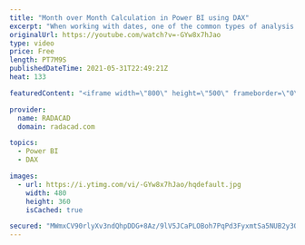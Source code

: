 ```yaml
---
title: "Month over Month Calculation in Power BI using DAX"
excerpt: "When working with dates, one of the common types of analysis is period vs period, such as Year over year, and Month over month. In this article and video, I'll explain how you can use DAX to write calculations for month-over-month simply in any Power BI report. download the Power BI file and find the"
originalUrl: https://youtube.com/watch?v=-GYw8x7hJao
type: video
price: Free
length: PT7M9S
publishedDateTime: 2021-05-31T22:49:21Z
heat: 133

featuredContent: "<iframe width=\"800\" height=\"500\" frameborder=\"0\" src=\"https://www.youtube.com/embed/-GYw8x7hJao\" allow=\"accelerometer; autoplay; encrypted-media; gyroscope; picture-in-picture\" allowfullscreen></iframe>"

provider:
  name: RADACAD
  domain: radacad.com

topics:
  - Power BI
  - DAX

images:
  - url: https://i.ytimg.com/vi/-GYw8x7hJao/hqdefault.jpg
    width: 480
    height: 360
    isCached: true

secured: "MWmxCV90rlyXv3ndQhpDDG+8Az/9lV5JCaPLOBoh7PqPd3FyxmtSa5NUB2y3Ol03HEYHE8IS73QgDS61lcUEeJXLbZhZb9Mfc5+iYYKT8cpDFskVBkKpHmWBcnw+NKrMhA9QJTeMN/LALsTy6fLWP4e1vWrZQEdKk4UdyX37vtKqnh2kM3TY50B7kWYccEJCR8PTeKz+UcBg5d1DfAPz3ZbA4RXMXo7EJ6gtJmtkfw3wzCtjPY8BTot76FRlUp9YAhvV23/B5hBEJjLclM0LUGPNE/OAtwlEbZFbstg3BktUMtk3CVX3FoIVWOkkkNaP+9LQbchR63DSx56E9Gwh6oZIIzpnvxFbISzwxcXkNgbSn66/9MtXMtl9QfkJ6xd3WnYKmE6b9b3y9H8R0su46i8OJ2IjblHSM2Aazb05MXw=;rdE+eo2HrWs9g9WgIobPfw=="
---
```


